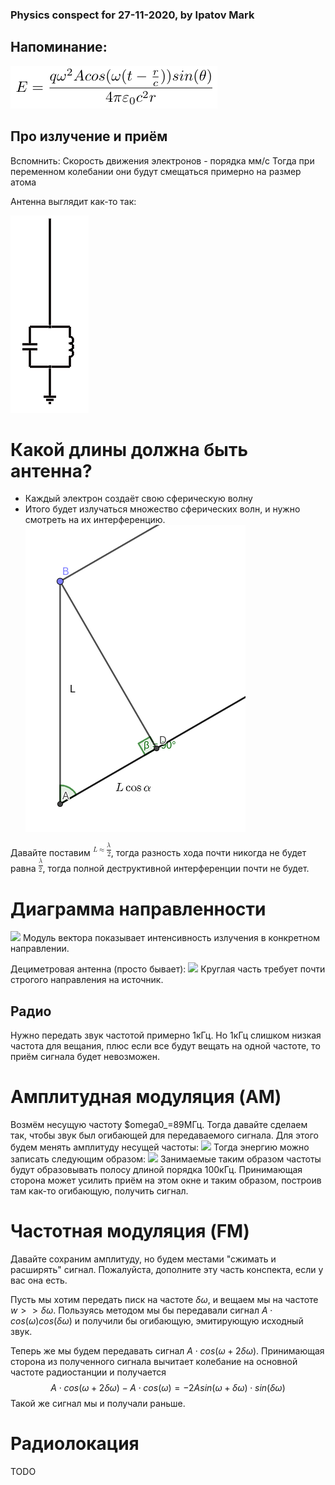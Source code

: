 ### Physics conspect for 27-11-2020, by Ipatov Mark

## Напоминание:

<img src="resources/EnergyOfEMW.png"></img>

## Про излучение и приём

Вспомнить: Скорость движения электронов - порядка мм/с
Тогда при переменном колебании они будут смещаться примерно на размер атома

Антенна выглядит как-то так:

<img src="resources/Antenna.png"></img>

# Какой длины должна быть антенна?

- Каждый электрон создаёт свою сферическую волну
- Итого будет излучаться множество сферических волн, и нужно смотреть на их интерференцию.
<img src="resources/AntennaInterferention.png"></img>

Давайте поставим <img src="resources/Lapproxlambdadiv2.png"></img>, тогда разность хода почти никогда не будет равна <img src="resources/lambdadiv2.png"></img>, тогда полной деструктивной интерференции почти не будет.

# Диаграмма направленности

<img src="resources/DirectionalDiagram.png"></img>
Модуль вектора показывает интенсивность излучения в конкретном направлении.

Дециметровая антенна (просто бывает):
<img src="resources/DecimeterAntenna.png"></img>
Круглая часть требует почти строгого направления на источник.

## Радио

Нужно передать звук частотой примерно 1кГц. Но 1кГц слишком низкая частота для вещания, плюс если все будут вещать на одной частоте, то приём сигнала будет невозможен.

# Амплитудная модуляция (AM)
Возмём несущую частоту $omega0_=89МГц. Тогда давайте сделаем так, чтобы звук был огибающей для передаваемого сигнала. Для этого будем менять амплитуду несущей частоты:
<img src="resources/AMModulation.png"></img>
Тогда энергию можно записать следующим образом:
<img src="resources/AMEnergy.png"><img>
Занимаемые таким образом частоты будут образовывать полосу длиной порядка 100кГц. Принимающая сторона может усилить приём на этом окне и таким образом, построив там как-то огибающую, получить сигнал.

# Частотная модуляция (FM)
Давайте сохраним амплитуду, но будем местами "сжимать и расширять" сигнал. Пожалуйста, дополните эту часть конспекта, если у вас она есть.

Пусть мы хотим передать писк на частоте $\delta\omega$, и вещаем мы на частоте $w >> \delta\omega$.
Пользуясь методом мы бы передавали сигнал $A\cdot cos(\omega)cos(\delta\omega)$ и получили бы огибающую, эмитирующую исходный звук.

Теперь же мы будем передавать сигнал $A\cdot cos(\omega+2\delta\omega)$.
Принимающая сторона из полученного сигнала вычитает колебание на основной частоте радиостанции и получается
$$A\cdot cos(\omega+2\delta\omega) - A\cdot cos(\omega) = -2A sin(\omega + \delta\omega)\cdot sin(\delta\omega)$$
Такой же сигнал мы и получали раньше.
# Радиолокация
TODO

